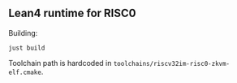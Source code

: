 ## Lean4 runtime for RISC0

Building:
```
just build
```

Toolchain path is hardcoded in `toolchains/riscv32im-risc0-zkvm-elf.cmake`.
